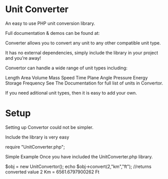 # Unit Converter
An easy to use PHP unit conversion library.

Full documentation & demos can be found at: 

Converter allows you to convert any unit to any other compatible unit type.

It has no external dependencies, simply include the library in your project and you're away!

Convertor can handle a wide range of unit types including:

Length
Area
Volume
Mass
Speed
Time
Plane Angle
Pressure
Energy
Storage
Frequency
See The Documentation for full list of units in Convertor.

If you need aditional unit types, then it is easy to add your own.

# Setup
Setting up Convertor could not be simpler.

Include the library is very easy

require "UnitConverter.php";

Simple Example
Once you have included the UnitConverter.php library.

$obj = new UnitConvertor();
echo $obj->convert(2,"km","ft"); //returns converted value
2 Km = 6561.6797900262 Ft
